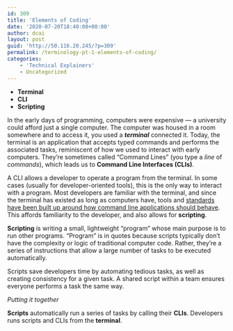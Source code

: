 ```yaml
---
id: 309
title: 'Elements of Coding'
date: '2020-07-20T18:40:00+00:00'
author: dcai
layout: post
guid: 'http://50.116.20.245/?p=309'
permalink: /terminology-pt-1-elements-of-coding/
categories:
    - 'Technical Explainers'
    - Uncategorized
---
```


- **Terminal**
- **CLI**
- **Scripting**

In the early days of programming, computers were expensive — a university could afford just a single computer. The computer was housed in a room somewhere and to access it, you used a ***terminal*** connected it. Today, the terminal is an application that accepts typed commands and performs the associated tasks, reminiscent of how we used to interact with early computers. They’re sometimes called “Command Lines” (you type a *line* of *commands*), which leads us to **Command Line Interfaces (CLIs)**.

A CLI allows a developer to operate a program from the terminal. In some cases (usually for developer-oriented tools), this is the only way to interact with a program. Most developers are familiar with the terminal, and since the terminal has existed as long as computers have, tools and [standards have been built up around how command line applications should behave](https://en.wikipedia.org/wiki/Unix_philosophy). This affords familiarity to the developer, and also allows for **scripting**.

**Scripting** is writing a small, lightweight “program” whose main purpose is to run other programs. “Program” is in quotes because scripts typically don’t have the complexity or logic of traditional computer code. Rather, they’re a series of instructions that allow a large number of tasks to be executed automatically.

Scripts save developers time by automating tedious tasks, as well as creating consistency for a given task. A shared script within a team ensures everyone performs a task the same way.

*Putting it together*

**Scripts** automatically run a series of tasks by calling their **CLIs**. Developers runs scripts and CLIs from the **terminal**.